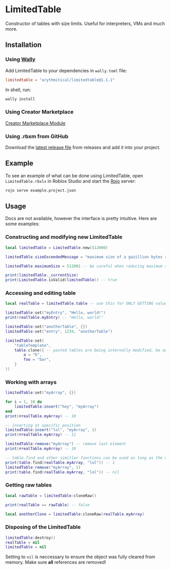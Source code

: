 # LimitedTable

Constructor of tables with size limits. Useful for interpreters, VMs and much more.

## Installation

### Using [Wally](https://github.com/UpliftGames/wally)

Add LimitedTable to your dependencies in `wally.toml` file:

```toml
limitedtable = "arythmitical/limitedtable@1.1.1"
```

In shell, run:

```bash
wally install
```

### Using Creator Marketplace

[Creator Marketplace Module](https://create.roblox.com/store/asset/103337933619557)

### Using .rbxm from GitHub

Download the [latest release file](https://github.com/arythmitical/LimitedTable/releases/latest) from releases and add it into your project.

## Example

To see an example of what can be done using LimitedTable, open `LimitedTable.rbxlx` in Roblox Studio and start the [Rojo](https://rojo.space/) server:

```bash
rojo serve example.project.json
```

## Usage

Docs are not available, however the interface is pretty intuitive. Here are some examples:

### Constructing and modifying new LimitedTable

```lua
local limitedTable = LimitedTable.new(512000)

limitedTable.sizeExceededMessage = "maximum size of a gazillion bytes reached" -- u can also do LimitedTable.new(512000, "my error message!")

limitedTable.maximumSize = 512001 -- be careful when reducing maximum size

print(limitedTable._currentSize)
print(LimitedTable.isValid(limitedTable)) -- true
```

### Accessing and editing table

```lua
local realTable = limitedTable.table -- use this for ONLY GETTING values!

limitedTable:set("myEntry", "Hello, world!")
print(realTable.myEntry) -- "Hello, world!"

limitedTable:set("anotherTable", {})
limitedTable:set("entry", 1234, "anotherTable")

limitedTable:set(
    "tableTemplate",
    table.clone({ -- pasted tables are being internally modified, be aware!
        a = "b",
        foo = "bar",
    }
))
```

### Working with arrays

```lua
limitedTable:set("myArray", {})

for i = 1, 10 do
    limitedTable:insert("hey", "myArray")
end
print(#realTable.myArray) -- 10

-- inserting at specific position
limitedTable:insert("lol", "myArray", 1)
print(#realTable.myArray) -- 11

limitedTable:remove("myArray") -- remove last element
print(#realTable.myArray) -- 10

-- table.find and other simillar functions can be used as long as the don't modify the table
print(table.find(realTable.myArray, "lol")) -- 1
limitedTable:remove("myArray", 1)
print(table.find(realTable.myArray, "lol")) -- nil
```

### Getting raw tables

```lua
local rawTable = limitedTable:cloneRaw()

print(realTable == rawTable) -- false

local anotherClone = limitedTable:cloneRaw(realTable.myArray)
```

### Disposing of the LimitedTable

```lua
limitedTable:destroy()
realTable = nil
limitedTable = nil
```

Setting to `nil` is neccessary to ensure the object was fully cleared from memory. Make sure **all** references are removed!
